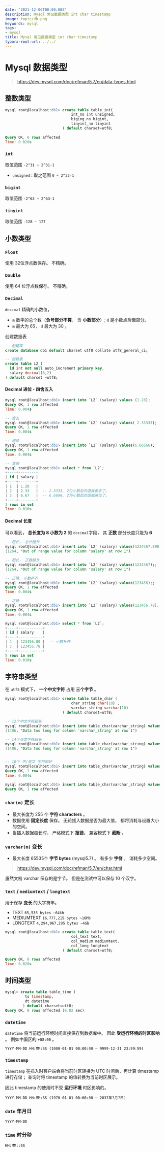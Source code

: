 ```yaml
---
date: "2021-12-06T00:00:00Z"
description: Mysql 常见数据类型 int char timestamp
image: topic/db.png
keywords: mysql
tags:
- mysql
title: Mysql 常见数据类型 int char timestamp
typora-root-url: ../../
---
```


# Mysql 数据类型

> https://dev.mysql.com/doc/refman/5.7/en/data-types.html



## 整数类型

```sql
mysql root@localhost:db1> create table table_int(
                              int_no int unsigned,
                              biging_no bigint,
                              tinyint_no tinyint
                          ) default charset=utf8;
                          
Query OK, 0 rows affected
Time: 0.028s
```



### `int`

取值范围 `-2^31 ~ 2^31-1`

+ `unsigned` : 取之范围 `0 ~ 2^32-1`

### `bigint`

取值范围 `-2^63 ~ 2^63-1`



### `tinyint`

取值范围 `-128 ~ 127`

## 小数类型



### `Float`

使用 32位浮点数保存。 不精确。

### `Double`

使用 64 位浮点数保存。 不精确。



### `Decimal`

`decimal` 精确的小数值，

+  `m` 数字的总个数（**负号部分不算**， 含 **小数部分**）; `d` 是小数点后面部分。
+  `m` 最大为 65， `d` 最大为 30 。





创建数据表

```sql
-- 创建库
create database db1 default charset utf8 collate utf8_general_ci;

-- 创建表
create table L2 ( 
  id int not null auto_increment primary key, 
  salary decimal(8,2) 
) default charset =utf8;

```





#### Decimal 进位 - 四舍五入

```sql
mysql root@localhost:db1> insert into `L2` (salary) values (1.28);
Query OK, 1 row affected
Time: 0.004s

-- 舍去
mysql root@localhost:db1> insert into `L2` (salary) values( 2.33333);
Query OK, 1 row affected
Time: 0.004s

-- 进位
mysql root@localhost:db1> insert into `L2` (salary) values(6.66666);
Query OK, 1 row affected
Time: 0.004s

-- 查询
mysql root@localhost:db1> select * from `L2`;
+----+--------+
| id | salary |
+----+--------+
| 1  | 1.28   |
| 2  | 2.33   |  -- 2.3333, 2位小数后的值被舍去了。
| 3  | 6.67   |  -- 6.6666, 2为小数后的值被进位了。
+----+--------+
3 rows in set
Time: 0.010s
```



####  Decimal 长度

可以看到，  **总长度为 8 小数为 2** 的 `decimal`字段， 其 **正数** 部分长度只能为 **6** 

```sql
-- 超长， 总长超长
mysql root@localhost:db1> insert into `L2` (salary) values(1234567.890);
(1264, "Out of range value for column 'salary' at row 1")

-- 超长， 正数超长
mysql root@localhost:db1> insert into `L2` (salary) values(1234567);;
(1264, "Out of range value for column 'salary' at row 1")

-- 正确, 小数补齐
mysql root@localhost:db1> insert into `L2` (salary) values(123456);;
Query OK, 1 row affected
Time: 0.004s

-- 正确
mysql root@localhost:db1> insert into `L2` (salary) values(123456.78);;
Query OK, 1 row affected
Time: 0.004s

mysql root@localhost:db1> select * from `L2`;
+----+-----------+
| id | salary    |
+----+-----------+
| 4  | 123456.00 |  -- 小数补齐
| 5  | 123456.78 |
+----+-----------+
5 rows in set
Time: 0.010s
```

 

## 字符串类型

在  `utf8` 模式下， **一个中文字符** 占用 **三个字节** 。

```sql
mysql root@localhost:db1> create table table_char (
                              char_string char(10) ,
                              varchar_string varchar(10)
                          ) default charset=utf8;
```



```sql
-- 12个中文字符超长
mysql root@localhost:db1> insert into table_char(varchar_string) values ("无论插入数据是否为最大");
(1406, "Data too long for column 'varchar_string' at row 1")

-- 14个英文字符超长
mysql root@localhost:db1> insert into table_char(varchar_string) values ("12345678901234");
(1406, "Data too long for column 'varchar_string' at row 1")


-- 10个 中/英文 字符刚好
mysql root@localhost:db1> insert into table_char(varchar_string) values ("无论插入数据是否为最");
Query OK, 1 row affected
Time: 0.004s

mysql root@localhost:db1> insert into table_char(varchar_string) values ("1234567890");
Query OK, 1 row affected
```



### `char(m)` 定长

+ 最大长度为 255 个 **字符 characters** 。
+ 数据使用 **固定长度** 保存。 无论插入数据是否为最大值， 都将消耗与设置大小的空间。
+ 当插入数据超长时， 严格模式下 **报错**， 兼容模式下 **截断** 。

### `varchar(m)` 变长

+ 最大长度 65535个 **字节 bytes** (mysql5.7)  。 有多少 **字符**  ， 消耗多少空间。

> https://dev.mysql.com/doc/refman/5.7/en/char.html

虽然文档 varchar 保存的是字节。 但是在测试中可以保存 10 个汉字。

### `text` / `mediumtext` / `longtext`

用于保存 **变长** 的大字符串。

- TEXT `65,535 bytes ~64kb`
- MEDIUMTEXT `16,777,215 bytes ~16Mb`
- LONGTEXT `4,294,967,295 bytes ~4Gb`

```sql
mysql root@localhost:db1> create table table_text(
                              col_text text,
                              col_medium mediumtext,
                              col_long longtext
                          ) default charset=utf8;

Query OK, 0 rows affected
Time: 0.028s
```



## 时间类型



```sql
mysql> create table table_time (
         ts timestamp,
         dt datetime
     	) default charset=utf8;
Query OK, 0 rows affected (0.02 sec)
```



### `datetime`

`datetime` 将当前运行环境时间直接保存到数据库中。  因此 **受运行环境的时区影响** 。 例如中国区的 `+08:00` 。

```
YYYY-MM-DD HH:MM:SS (1000-01-01 00:00:00 ~ 9999-12-31 23:59:59)
```

### `timestamp`

`timestamp` 在插入时客户端会将当前时区转换为 UTC 时间后，再计算 timestamp 进行存储；  查询时将 timestamp 的值转换为当前时区展示。

因此 timestamp 的使用时不受 **运行环境** 时区影响的。

```
YYYY-MM-DD HH:MM:SS (1970-01-01 00:00:00 ~ 2037年?月?日)
```



### `date` 年月日

```
YYYY-MM-DD
```



### `time` 时分秒

```
HH:MM::SS
```

